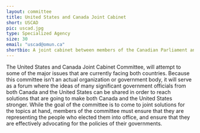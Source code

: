```yaml
---
layout: committee
title: United States and Canada Joint Cabinet
short: USCAD
pic: uscad.jpg
type: Specialized Agency
size: 30
email: "uscad@omun.ca"
shortbio: A joint cabinet between members of the Canadian Parliament and United States Congress to discuss shared Canadian and American issues.
---
```


The United States and Canada Joint Cabinet Committee, will attempt to some of the major issues that are currently facing both countries. Because this committee isn’t an actual organization or government body, it will serve as a forum where the ideas of many significant government officials from both Canada and the United States can be shared in order to reach solutions that are going to make both Canada and the United States stronger. While the goal of the committee is to come to joint solutions for the topics at hand, members of the committee must ensure that they are representing the people who elected them into office, and ensure that they are effectively advocating for the policies of their governments.
